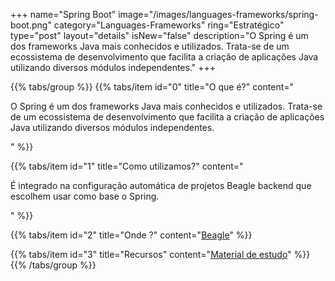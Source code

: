 +++
name="Spring Boot"
image="/images/languages-frameworks/spring-boot.png"
category="Languages-Frameworks"
ring="Estratégico"
type="post"
layout="details"
isNew="false"
description="O Spring é um dos frameworks Java mais conhecidos e utilizados. Trata-se de um ecossistema de desenvolvimento que facilita a criação de aplicações Java utilizando diversos módulos independentes."
+++

{{% tabs/group %}}
  {{% tabs/item id="0" title="O que é?" content="<p>O Spring é um dos frameworks Java mais conhecidos e utilizados. Trata-se de um ecossistema de desenvolvimento que facilita a criação de aplicações Java utilizando diversos módulos independentes.</p>" %}}

  {{% tabs/item id="1" title="Como utilizamos?" content="<p>É integrado na configuração automática de projetos Beagle backend que escolhem usar como base o Spring.</p>" %}}

  {{% tabs/item id="2" title="Onde ?" content="<a href='https://usebeagle.io/' target='_blank'>Beagle</a>" %}}

  {{% tabs/item id="3" title="Recursos" content="<a href='https://spring.io/' target='_blank'>Material de estudo</a>" %}}
{{% /tabs/group %}}
